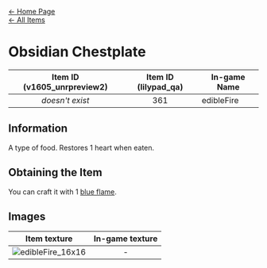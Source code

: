[← Home Page](../README.md)  
[← All Items](./README.md)

# Obsidian Chestplate
| Item ID (v1605_unrpreview2) | Item ID (lilypad_qa) | In-game Name |
| :-------------------------: | :------------------: | ------------ |
| *doesn't exist* | 361 | edibleFire |

## Information 
A type of food. Restores 1 heart when eaten.

## Obtaining the Item
You can craft it with 1 [blue flame](./blue_flame.md).

## Images
| Item texture | In-game texture |
| :----------: | :-----------: |
| ![edibleFire_16x16](https://raw.githubusercontent.com/Vladg24YT/alphaver/patch-2/items/textures/edible_Fire.png) | - |
